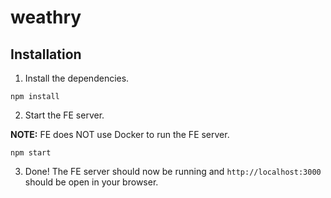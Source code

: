 # weathry

## Installation

1. Install the dependencies.
```
npm install
```

2. Start the FE server. 

**NOTE:** FE does NOT use Docker to run the FE server.
```
npm start
```

3. Done! The FE server should now be running and `http://localhost:3000` should be open in your browser.